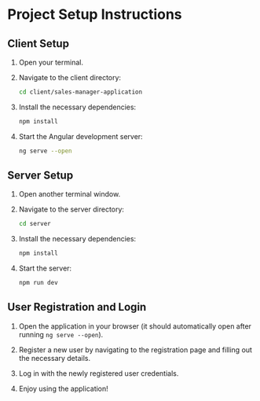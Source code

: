 # Project Setup Instructions

## Client Setup

1. Open your terminal.

2. Navigate to the client directory:

    ```bash
    cd client/sales-manager-application
    ```
3. Install the necessary dependencies:

    ```bash
    npm install
    ```
4. Start the Angular development server:

    ```bash
    ng serve --open
    ```

## Server Setup

1. Open another terminal window.

2. Navigate to the server directory:

    ```bash
    cd server
    ```
3. Install the necessary dependencies:

    ```bash
    npm install
    ```
4. Start the server:
    ```bash
    npm run dev
    ```
## User Registration and Login

1. Open the application in your browser (it should automatically open after running `ng serve --open`).

2. Register a new user by navigating to the registration page and filling out the necessary details.

3. Log in with the newly registered user credentials.

4. Enjoy using the application!
